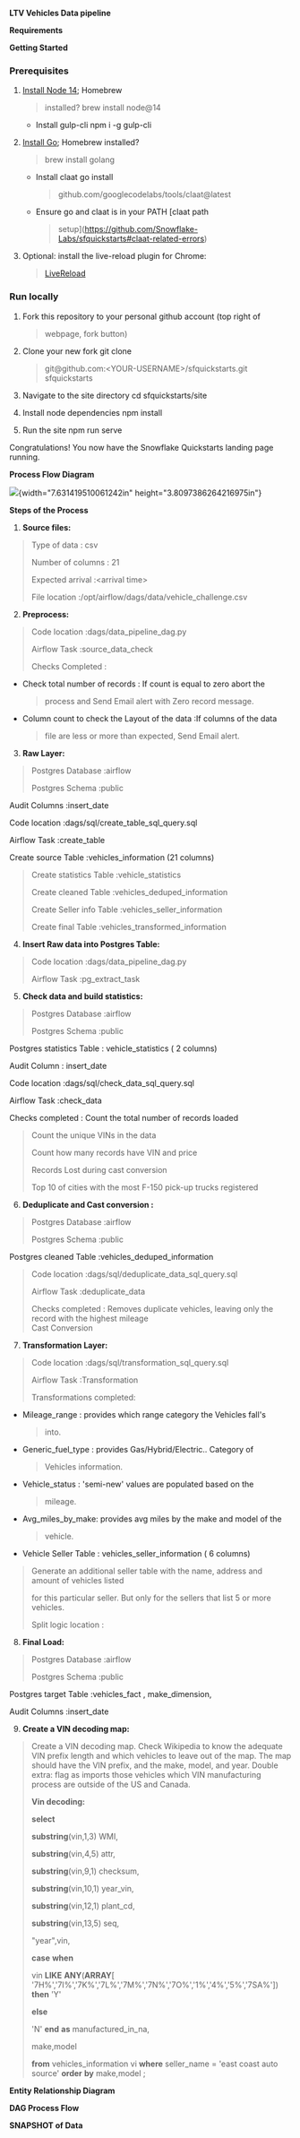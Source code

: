 **LTV Vehicles Data pipeline**

**Requirements**

**​​Getting Started**

### Prerequisites

1.  [Install Node 14](https://nodejs.org/en/download/); Homebrew
    > installed? brew install node\@14

    -   Install gulp-cli npm i -g gulp-cli

2.  [Install Go](https://golang.org/doc/install); Homebrew installed?
    > brew install golang

    -   Install claat go install
        > github.com/googlecodelabs/tools/claat\@latest

    -   Ensure go and claat is in your PATH [claat path
        > setup](https://github.com/Snowflake-Labs/sfquickstarts#claat-related-errors)

3.  Optional: install the live-reload plugin for Chrome:
    > [LiveReload](https://chrome.google.com/webstore/detail/livereload/jnihajbhpnppcggbcgedagnkighmdlei)

### Run locally

1.  Fork this repository to your personal github account (top right of
    > webpage, fork button)

2.  Clone your new fork git clone
    > git\@github.com:\<YOUR-USERNAME\>/sfquickstarts.git sfquickstarts

3.  Navigate to the site directory cd sfquickstarts/site

4.  Install node dependencies npm install

5.  Run the site npm run serve

Congratulations! You now have the Snowflake Quickstarts landing page
running.

**Process Flow Diagram**

![](vertopal_1476f34f18264576a8b97e3f3563d5a1/media/image1.png){width="7.631419510061242in"
height="3.8097386264216975in"}

**Steps of the Process**

1)  **Source files:**

> Type of data : csv
>
> Number of columns : 21
>
> Expected arrival :\<arrival time\>
>
> File location :/opt/airflow/dags/data/vehicle_challenge.csv

2)  **Preprocess:**

> Code location :dags/data_pipeline_dag.py
>
> Airflow Task :source_data_check
>
> Checks Completed :

-   Check total number of records : If count is equal to zero abort the
    > process and Send Email alert with Zero record message.

-   Column count to check the Layout of the data :If columns of the data
    > file are less or more than expected, Send Email alert.

3)  **Raw Layer:**

> Postgres Database :airflow
>
> Postgres Schema :public

Audit Columns :insert_date

Code location :dags/sql/create_table_sql_query.sql

Airflow Task :create_table

Create source Table :vehicles_information (21 columns)

> Create statistics Table :vehicle_statistics
>
> Create cleaned Table :vehicles_deduped_information
>
> Create Seller info Table :vehicles_seller_information
>
> Create final Table :vehicles_transformed_information

4)  **Insert Raw data into Postgres Table:**

> Code location :dags/data_pipeline_dag.py
>
> Airflow Task :pg_extract_task

5)  **Check data and build statistics:**

> Postgres Database :airflow
>
> Postgres Schema :public

Postgres statistics Table : vehicle_statistics ( 2 columns)

Audit Column : insert_date

Code location :dags/sql/check_data_sql_query.sql

Airflow Task :check_data

Checks completed : Count the total number of records loaded

> Count the unique VINs in the data
>
> Count how many records have VIN and price
>
> Records Lost during cast conversion
>
> Top 10 of cities with the most F-150 pick-up trucks registered

6)  **Deduplicate and Cast conversion :**

> Postgres Database :airflow
>
> Postgres Schema :public

Postgres cleaned Table :vehicles_deduped_information

> Code location :dags/sql/deduplicate_data_sql_query.sql
>
> Airflow Task :deduplicate_data
>
> Checks completed : Removes duplicate vehicles, leaving only the record
> with the highest mileage\
> Cast Conversion

7)  **Transformation Layer:**

> Code location :dags/sql/transformation_sql_query.sql
>
> Airflow Task :Transformation
>
> Transformations completed:

-   Mileage_range : provides which range category the Vehicles fall's
    > into.

-   Generic_fuel_type : provides Gas/Hybrid/Electric.. Category of
    > Vehicles information.

-   Vehicle_status : 'semi-new' values are populated based on the
    > mileage.

-   Avg_miles_by_make: provides avg miles by the make and model of the
    > vehicle.

-   Vehicle Seller Table : vehicles_seller_information ( 6 columns)

> Generate an additional seller table with the name, address and amount
> of vehicles listed
>
> for this particular seller. But only for the sellers that list 5 or
> more vehicles.
>
> Split logic location :

8)  **Final Load:**

> Postgres Database :airflow
>
> Postgres Schema :public

Postgres target Table :vehicles_fact , make_dimension,

Audit Columns :insert_date

9)  **Create a VIN decoding map:**

> Create a VIN decoding map. Check Wikipedia to know the adequate VIN
> prefix length and which vehicles to leave out of the map. The map
> should have the VIN prefix, and the make, model, and year. Double
> extra: flag as imports those vehicles which VIN manufacturing process
> are outside of the US and Canada.
>
> **Vin decoding:**
>
> **select**
>
> **substring**(vin,1,3) WMI,
>
> **substring**(vin,4,5) attr,
>
> **substring**(vin,9,1) checksum,
>
> **substring**(vin,10,1) year_vin,
>
> **substring**(vin,12,1) plant_cd,
>
> **substring**(vin,13,5) seq,
>
> \"year\",vin,
>
> **case** **when**
>
> vin **LIKE** **ANY**(**ARRAY**\[
> \'7H%\',\'7I%\',\'7K%\',\'7L%\',\'7M%\',\'7N%\',\'7O%\',\'1%\',\'4%\',\'5%\',\'7SA%\'\])
> **then** \'Y\'
>
> **else**
>
> \'N\' **end** **as** manufactured_in_na,
>
> make,model
>
> **from** vehicles_information vi **where** seller_name = \'east coast
> auto source\' **order** **by** make,model ;

**Entity Relationship Diagram**

**DAG Process Flow**

**SNAPSHOT of Data**
